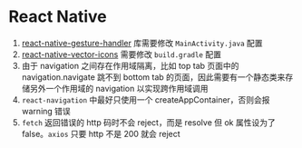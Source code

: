 <!--
 * @Author: KokoTa
 * @Date: 2020-07-21 09:01:10
 * @LastEditTime: 2020-08-05 17:38:23
 * @LastEditors: KokoTa
 * @Description: 
 * @FilePath: /AwesomeProject/README.md
-->
# React Native

1. [react-native-gesture-handler](https://docs.swmansion.com/react-native-gesture-handler/docs/getting-started.html) 库需要修改 `MainActivity.java` 配置
2. [react-native-vector-icons](https://github.com/oblador/react-native-vector-icons) 需要修改 `build.gradle` 配置
3. 由于 navigation 之间存在作用域隔离，比如 top tab 页面中的 navigation.navigate 跳不到 bottom tab 的页面，因此需要有一个静态类来存储另外一个作用域的 navigation 以实现跨作用域调用
4. `react-navigation` 中最好只使用一个 createAppContainer，否则会报 warning 错误
5. `fetch` 返回错误的 http 码时不会 reject，而是 resolve 但 ok 属性设为了 false。`axios` 只要 http 不是 200 就会 reject